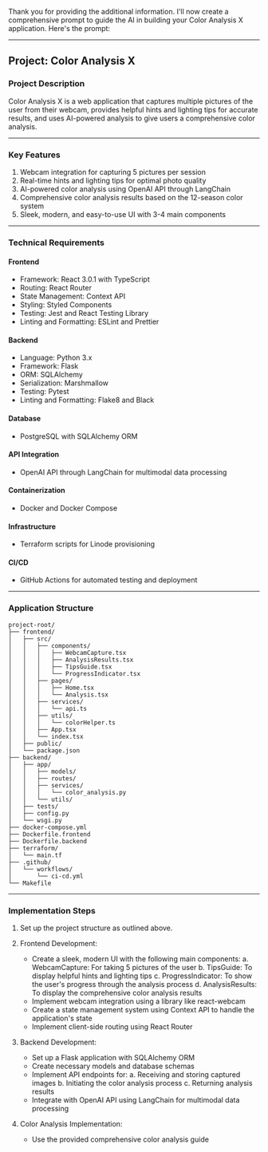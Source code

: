 Thank you for providing the additional information. I'll now create a comprehensive prompt to guide the AI in building your Color Analysis X application. Here's the prompt:

---

## Project: Color Analysis X

### Project Description
Color Analysis X is a web application that captures multiple pictures of the user from their webcam, provides helpful hints and lighting tips for accurate results, and uses AI-powered analysis to give users a comprehensive color analysis.

---

### Key Features
1. Webcam integration for capturing 5 pictures per session
2. Real-time hints and lighting tips for optimal photo quality
3. AI-powered color analysis using OpenAI API through LangChain
4. Comprehensive color analysis results based on the 12-season color system
5. Sleek, modern, and easy-to-use UI with 3-4 main components

---

### Technical Requirements

#### Frontend
- Framework: React 3.0.1 with TypeScript
- Routing: React Router
- State Management: Context API
- Styling: Styled Components
- Testing: Jest and React Testing Library
- Linting and Formatting: ESLint and Prettier

#### Backend
- Language: Python 3.x
- Framework: Flask
- ORM: SQLAlchemy
- Serialization: Marshmallow
- Testing: Pytest
- Linting and Formatting: Flake8 and Black

#### Database
- PostgreSQL with SQLAlchemy ORM

#### API Integration
- OpenAI API through LangChain for multimodal data processing

#### Containerization
- Docker and Docker Compose

#### Infrastructure
- Terraform scripts for Linode provisioning

#### CI/CD
- GitHub Actions for automated testing and deployment

---

### Application Structure

```
project-root/
├── frontend/
│   ├── src/
│   │   ├── components/
│   │   │   ├── WebcamCapture.tsx
│   │   │   ├── AnalysisResults.tsx
│   │   │   ├── TipsGuide.tsx
│   │   │   └── ProgressIndicator.tsx
│   │   ├── pages/
│   │   │   ├── Home.tsx
│   │   │   └── Analysis.tsx
│   │   ├── services/
│   │   │   └── api.ts
│   │   ├── utils/
│   │   │   └── colorHelper.ts
│   │   ├── App.tsx
│   │   └── index.tsx
│   ├── public/
│   └── package.json
├── backend/
│   ├── app/
│   │   ├── models/
│   │   ├── routes/
│   │   ├── services/
│   │   │   └── color_analysis.py
│   │   └── utils/
│   ├── tests/
│   ├── config.py
│   └── wsgi.py
├── docker-compose.yml
├── Dockerfile.frontend
├── Dockerfile.backend
├── terraform/
│   └── main.tf
├── .github/
│   └── workflows/
│       └── ci-cd.yml
└── Makefile
```

---

### Implementation Steps

1. Set up the project structure as outlined above.

2. Frontend Development:
   - Create a sleek, modern UI with the following main components:
     a. WebcamCapture: For taking 5 pictures of the user
     b. TipsGuide: To display helpful hints and lighting tips
     c. ProgressIndicator: To show the user's progress through the analysis process
     d. AnalysisResults: To display the comprehensive color analysis results
   - Implement webcam integration using a library like react-webcam
   - Create a state management system using Context API to handle the application's state
   - Implement client-side routing using React Router

3. Backend Development:
   - Set up a Flask application with SQLAlchemy ORM
   - Create necessary models and database schemas
   - Implement API endpoints for:
     a. Receiving and storing captured images
     b. Initiating the color analysis process
     c. Returning analysis results
   - Integrate with OpenAI API using LangChain for multimodal data processing

4. Color Analysis Implementation:
   - Use the provided comprehensive color analysis guide